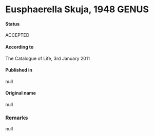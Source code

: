 Eusphaerella Skuja, 1948 GENUS
=======

#### Status
ACCEPTED

#### According to
The Catalogue of Life, 3rd January 2011

#### Published in
null

#### Original name
null

### Remarks
null